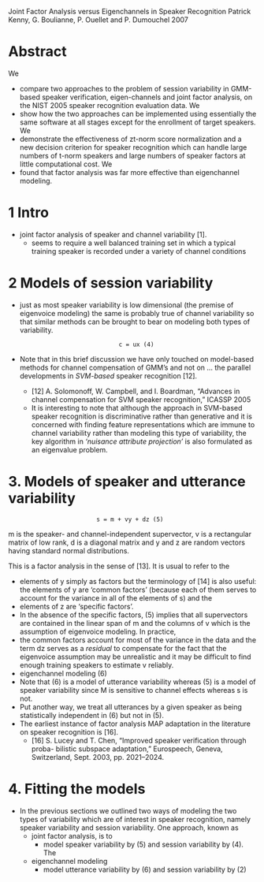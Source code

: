 Joint Factor Analysis versus Eigenchannels in Speaker Recognition
Patrick Kenny, G. Boulianne, P. Ouellet and P. Dumouchel
2007

# Abstract

We 
  * compare two approaches to the problem of session variability in GMM-based
    speaker verification, eigen-channels and joint factor analysis, on the
    NIST 2005 speaker recognition evaluation data. We 
  * show how the two approaches can be implemented using essentially the same
    software at all stages except for the enrollment of target speakers. We
  * demonstrate the effectiveness of zt-norm score normalization and a new
    decision criterion for speaker recognition which can handle large numbers
    of t-norm speakers and large numbers of speaker factors at little
    computational cost. We 
  * found that factor analysis was far more effective than eigenchannel modeling.

# 1 Intro

* joint factor analysis of speaker and channel variability [1].
  * seems to require a well balanced training set in which a typical training
    speaker is recorded under a variety of channel conditions

# 2 Models of session variability

* just as most speaker variability is low dimensional (the premise of
  eigenvoice modeling) the same is probably true of channel variability so
  that similar methods can be brought to bear on modeling both types of
  variability.

                                  c = ux (4)

* Note that in this brief discussion we have only touched on model-based
  methods for channel compensation of GMM’s and not on ... the parallel
  developments in _SVM-based_ speaker recognition [12]. 
  * [12] A. Solomonoff, W. Campbell, and I. Boardman, 
  “Advances in channel compensation for SVM speaker recognition,”
  ICASSP 2005
  * It is interesting to
  note that although the approach in SVM-based speaker recognition is
  discriminative rather than generative and it is concerned with finding
  feature representations which are immune to channel variability rather than
  modeling this type of variability, the key algorithm in _‘nuisance attribute
  projection’_ is also formulated as an eigenvalue problem.

# 3. Models of speaker and utterance variability

                             s = m + vy + dz (5)

m is the speaker- and channel-independent supervector,
v is a rectangular matrix of low rank, 
d is a diagonal matrix and 
y and z are random vectors having standard normal distributions.

This is a factor analysis in the sense of [13].  It is usual to refer to the
* elements of y simply as factors but the terminology of [14] is also useful:
  the elements of y are ‘common factors’ (because each of them serves to
  account for the variance in all of the elements of s) and the 
* elements of z are ‘specific factors’. 
* In the absence of the specific factors, (5) implies that all supervectors
  are contained in the linear span of m and the columns of v which is the
  assumption of eigenvoice modeling. In practice, 
* the common factors account for most of the variance in the data and the term
  dz serves as a _residual_ to compensate for the fact that the eigenvoice
  assumption may be unrealistic and it may be difficult to find enough
  training speakers to estimate v reliably.
* eigenchannel modeling (6)
* Note that (6) is a model of utterance variability whereas (5) is a model of
  speaker variability since M is sensitive to channel effects whereas s is
  not.  
* Put another way, we treat all utterances by a given speaker as being
  statistically independent in (6) but not in (5).
* The earliest instance of factor analysis MAP adaptation in the literature on
  speaker recognition is [16].
  * [16] S. Lucey and T. Chen, 
    “Improved speaker verification through proba- bilistic subspace adaptation,”
    Eurospeech, Geneva, Switzerland, Sept. 2003, pp. 2021–2024.

# 4. Fitting the models

* In the previous sections we outlined two ways of modeling the two types of
variability which are of interest in speaker recognition, namely speaker
variability and session variability.  One approach, known as 
  * joint factor analysis, is to 
    * model speaker variability by (5) and session variability by (4). The
  * eigenchannel modeling
    * model utterance variability by (6) and session variability by (2)
